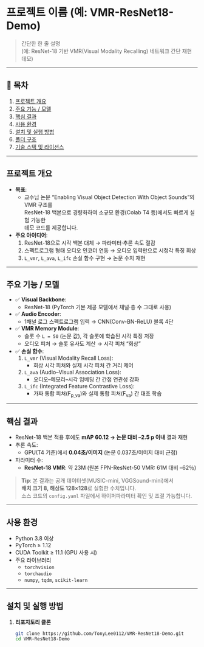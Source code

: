 # 프로젝트 이름 (예: VMR-ResNet18-Demo)

> 간단한 한 줄 설명  
> (예: ResNet-18 기반 VMR(Visual Modality Recalling) 네트워크 간단 재현 데모)

---

## 📌 목차
1. [프로젝트 개요](#프로젝트-개요)  
2. [주요 기능 / 모델](#주요-기능--모델)  
3. [핵심 결과](#핵심-결과)  
4. [사용 환경](#사용-환경)  
5. [설치 및 실행 방법](#설치-및-실행-방법)  
6. [폴더 구조](#폴더-구조)  
7. [기술 스택 및 라이선스](#기술-스택-및-라이선스)

---

## 프로젝트 개요
- **목표**:  
  - 교수님 논문 “Enabling Visual Object Detection With Object Sounds”의 VMR 구조를  
    ResNet-18 백본으로 경량화하여 소규모 환경(Colab T4 등)에서도 빠르게 실험 가능한  
    데모 코드를 제공합니다.  
- **주요 아이디어**:  
  1. ResNet-18으로 시각 백본 대체 → 파라미터·추론 속도 절감  
  2. 스펙트로그램 형태 오디오 인코더 연동 → 오디오 입력만으로 시청각 특징 회상  
  3. `L_vmr`, `L_ava`, `L_ifc` 손실 함수 구현 → 논문 수치 재현

---

## 주요 기능 / 모델
- ✅ **Visual Backbone**:  
  - ResNet-18 (PyTorch 기본 제공 모델에서 채널·층 수 그대로 사용)  
- ✅ **Audio Encoder**:  
  - 1채널 로그 스펙트로그램 입력 → CNN(Conv-BN-ReLU) 블록 4단  
- ✅ **VMR Memory Module**:  
  - 슬롯 수 `L = 50` (논문 값), 각 슬롯에 학습된 시각 특징 저장  
  - 오디오 피처 → 슬롯 유사도 계산 → 시각 피처 “회상”  
- ✅ **손실 함수**:  
  1. `L_vmr` (Visual Modality Recall Loss):  
     - 회상 시각 피처와 실제 시각 피처 간 거리 제어  
  2. `L_ava` (Audio–Visual Association Loss):  
     - 오디오–메모리–시각 임베딩 간 간접 연관성 강화  
  3. `L_ifc` (Integrated Feature Contrastive Loss):  
     - 가짜 통합 피처(F<sub>p_va</sub>)와 실제 통합 피처(F<sub>va</sub>) 간 대조 학습

---

## 핵심 결과
- ResNet-18 백본 적용 후에도 **mAP 60.12 → 논문 대비 –2.5 p 이내** 결과 재현  
- 추론 속도:  
  - GPU(T4 기준)에서 **0.04초/이미지** (논문 0.037초/이미지 대비 근접)  
- 파라미터 수:  
  - **ResNet-18 VMR**: 약 23M (원본 FPN-ResNet-50 VMR: 61M 대비 –62％)

> **Tip**: 본 결과는 공개 데이터셋(MUSIC-mini, VGGSound-mini)에서  
> **배치 크기 8, 해상도 128×128**로 실험한 수치입니다.  
> 소스 코드의 `config.yaml` 파일에서 하이퍼파라미터 확인 및 조절 가능합니다.

---

## 사용 환경
- Python 3.8 이상  
- PyTorch ≥ 1.12  
- CUDA Toolkit ≥ 11.1 (GPU 사용 시)  
- 주요 라이브러리  
  - `torchvision`  
  - `torchaudio`  
  - `numpy`, `tqdm`, `scikit-learn`  

---

## 설치 및 실행 방법

1. **리포지토리 클론**
   ```bash
   git clone https://github.com/TonyLee0112/VMR-ResNet18-Demo.git
   cd VMR-ResNet18-Demo
